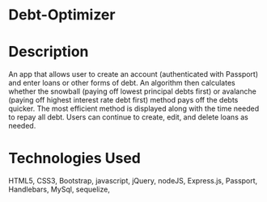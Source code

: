 # Debt-Optimizer

# Description
An app that allows user to create an account (authenticated with Passport) and enter loans or other forms of debt. An algorithm then calculates whether the snowball (paying off lowest principal debts first) or avalanche (paying off highest interest rate debt first) method pays off the debts quicker. The most efficient method is displayed along with the time needed to repay all debt. Users can continue to create, edit, and delete loans as needed. 

# Technologies Used
HTML5, CSS3, Bootstrap, javascript, jQuery, nodeJS, Express.js, Passport, Handlebars, MySql, sequelize, 
